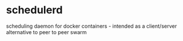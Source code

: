 # schedulerd
scheduling daemon for docker containers - intended as a client/server alternative to peer to peer swarm
